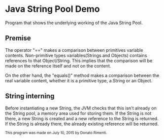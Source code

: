 # Java String Pool Demo
Program that shows the underlying working of the Java String Pool.
		
## Premise
The operator "==" makes a comparison between primitives variable contents. 
Non-primitive types variables(Strings and Objects) contains references to that Object/String.
This implies that the comparison will be made on the reference itself and not on the content.

On the other hand, the "equals()" method makes a comparison between the real variable content, whether it is a primitive type, a String or an Object.

## String interning
Before instantiating a new String, the JVM checks that this isn't already on the String pool, a memory area used for storing them.
If the String is not there, a new String is created and a new reference to the String is returned. If the String is already there, the already existing reference will be returned.


<sub>This program was made on July 10, 2015 by Donato Rimenti.</sub>
